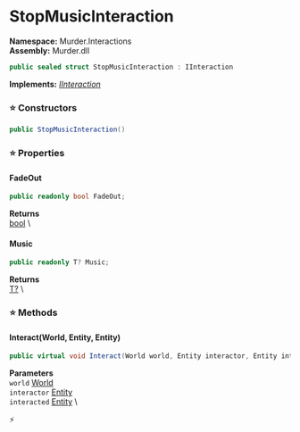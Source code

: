 # StopMusicInteraction

**Namespace:** Murder.Interactions \
**Assembly:** Murder.dll

```csharp
public sealed struct StopMusicInteraction : IInteraction
```

**Implements:** _[IInteraction](../..//Bang/Interactions/IInteraction.html)_

### ⭐ Constructors
```csharp
public StopMusicInteraction()
```

### ⭐ Properties
#### FadeOut
```csharp
public readonly bool FadeOut;
```

**Returns** \
[bool](https://learn.microsoft.com/en-us/dotnet/api/System.Boolean?view=net-7.0) \
#### Music
```csharp
public readonly T? Music;
```

**Returns** \
[T?](https://learn.microsoft.com/en-us/dotnet/api/System.Nullable-1?view=net-7.0) \
### ⭐ Methods
#### Interact(World, Entity, Entity)
```csharp
public virtual void Interact(World world, Entity interactor, Entity interacted)
```

**Parameters** \
`world` [World](../..//Bang/World.html) \
`interactor` [Entity](../..//Bang/Entities/Entity.html) \
`interacted` [Entity](../..//Bang/Entities/Entity.html) \



⚡